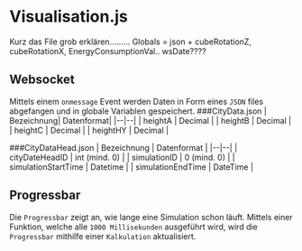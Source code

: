 # Visualisation.js
Kurz das File grob erklären.........
Globals = json + cubeRotationZ, cubeRotationX, EnergyConsumptionVal.. wsDate????
## Websocket
Mittels einem `onmessage` Event werden Daten in Form eines `JSON` files abgefangen und in globale Variablen gespeichert.
###CityData.json
| Bezeichnung| Datenformat|
|--|--|
| heightA | Decimal  |
| heightB | Decimal  |
| heightC | Decimal  |
| heightHY | Decimal  |

###CityDataHead.json
| Bezeichnung | Datenformat |
|--|--|
| cityDateHeadID | int (mind. 0) |
| simulationID | 0 (mind. 0) |
| simulationStartTime | Datetime |
| simulationEndTime | DateTime |

## Progressbar
Die `Progressbar` zeigt an, wie lange eine Simulation schon läuft.
Mittels einer Funktion, welche alle `1000 Millisekunden` ausgeführt wird, wird die `Progressbar` mithilfe einer `Kalkulation` aktualisiert.